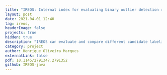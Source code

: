 ```yaml
---
title: "IREOS: Internal index for evaluating binary outlier detection results"
layout: post
date: 2021-04-01 12:40
tag: ireos, 
headerImage: false
projects: true
hidden: true
description: "IREOS can evaluate and compare different candidate labelings of a collection of multivariate observations in terms of outliers and inliers."
category: project
author: Henrique Oliveira Marques
externalLink: false
pdf: 10.1145/2791347.2791352
github: IREOS-java
---
```


